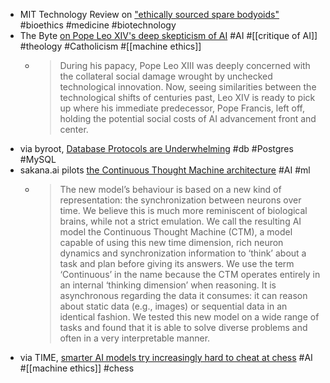 - MIT Technology Review on ["ethically sourced spare bodyoids"](https://www.technologyreview.com/2025/03/25/1113611/ethically-sourced-spare-human-bodies-could-revolutionize-medicine/) #bioethics #medicine #biotechnology
- The Byte [on Pope Leo XIV's deep skepticism of AI](https://futurism.com/the-byte/new-pope-skeptical-ai) #AI #[[critique of AI]] #theology #Catholicism #[[machine ethics]]
	- > During his papacy, Pope Leo XIII was deeply concerned with the collateral social damage wrought by unchecked technological innovation. Now, seeing similarities between the technological shifts of centuries past, Leo XIV is ready to pick up where his immediate predecessor, Pope Francis, left off, holding the potential social costs of AI advancement front and center.
- via byroot, [Database Protocols are Underwhelming](https://byroot.github.io/performance/2025/03/21/database-protocols.html) #db #Postgres #MySQL
- sakana.ai pilots [the Continuous Thought Machine architecture](https://sakana.ai/ctm/) #AI #ml
	- > The new model’s behaviour is based on a new kind of representation: the synchronization between neurons over time. We believe this is much more reminiscent of biological brains, while not a strict emulation. We call the resulting AI model the Continuous Thought Machine (CTM), a model capable of using this new time dimension, rich neuron dynamics and synchronization information to ‘think’ about a task and plan before giving its answers. We use the term ‘Continuous’ in the name because the CTM operates entirely in an internal ‘thinking dimension’ when reasoning. It is asynchronous regarding the data it consumes: it can reason about static data (e.g., images) or sequential data in an identical fashion. We tested this new model on a wide range of tasks and found that it is able to solve diverse problems and often in a very interpretable manner.
- via TIME, [smarter AI models try increasingly hard to cheat at chess](https://time.com/7259395/ai-chess-cheating-palisade-research/) #AI #[[machine ethics]] #chess